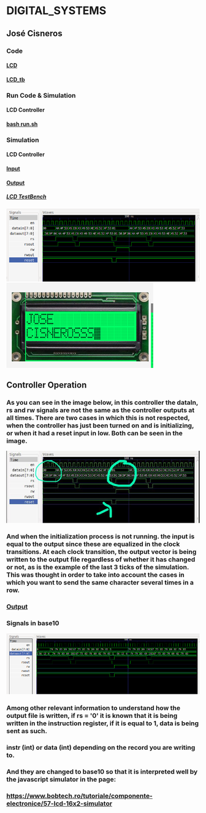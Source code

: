 # DIGITAL_SYSTEMS 
## José Cisneros

### Code
#### [LCD](LCD.vhdl)
#### [LCD_tb](LCD_tb.vhdl)

### Run Code & Simulation
#### LCD Controller
#### [bash run.sh](run.sh)

### Simulation
#### LCD Controller
#### [Input](input.txt)
#### [Output](output.txt)
##### [LCD TestBench](LCD_tb.vhdl)
![Signals](OutputTB.png)
![LCD](OutputLCD.png)


## Controller Operation
### As you can see in the image below, in this controller the dataIn, rs and rw signals are not the same as the controller outputs at all times. There are two cases in which this is not respected, when the controller has just been turned on and is initializing, or when it had a reset input in low. Both can be seen in the image.  
![Signals](OutputTB1.jpeg)

### And when the initialization process is not running. the input is equal to the output since these are equalized in the clock transitions. At each clock transition, the output vector is being written to the output file regardless of whether it has changed or not, as is the example of the last 3 ticks of the simulation. This was thought in order to take into account the cases in which you want to send the same character several times in a row.  
### [Output](output.txt)
### Signals in base10
![Signals](OutputTB2.png)

### Among other relevant information to understand how the output file is written, if rs = '0' it is known that it is being written in the instruction register, if it is equal to 1, data is being sent as such. 
### instr (int) or data (int) depending on the record you are writing to.   
### And they are changed to base10 so that it is interpreted well by the javascript simulator in the page:  
### https://www.bobtech.ro/tutoriale/componente-electronice/57-lcd-16x2-simulator

